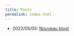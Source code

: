 ```yaml
---
title: Posts
permalink: index.html
---
```

  
- 2022/05/05: [Nouveau blog!](2022-05-05-nouveau-blog.html)
